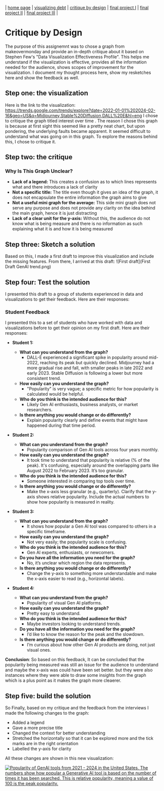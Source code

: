 | [home page](https://raslan2000.github.io/My-Portfolio/) | [visualizing debt](https://raslan2000.github.io/My-Portfolio/visualizing-government-debt) | [critique by design](https://raslan2000.github.io/My-Portfolio/critique-by-design) | [final project I](final-project-part-one) | [final project II](final-project-part-two) | [final project III](final-project-part-three) |
# Critique by Design
The purpose of this assignemnt was to chose a graph from makeovermonday and provide an in-depth critique about it based on Stephen Few's "Data Visualization Effectiveness Profile".  This helps me understand if the visualization is effective, provides all the information needed for the audience, shows scopes of improvement for the visualization. I document my thought process here, show my resketches here and show the feedback as well.
## Step one: the visualization

<script type="text/javascript" src="https://ssl.gstatic.com/trends_nrtr/3826_RC01/embed_loader.js"></script>
<script type="text/javascript">
    trends.embed.renderExploreWidget(
        "TIMESERIES", 
        {
            "comparisonItem": [
                {
                    "keyword": "Midjourney",
                    "geo": "US",
                    "time": "2022-01-01 2024-02-16"
                },
                {
                    "keyword": "Stable Diffusion",
                    "geo": "US",
                    "time": "2022-01-01 2024-02-16"
                },
                {
                    "keyword": "DALL E",
                    "geo": "US",
                    "time": "2022-01-01 2024-02-16"
                }
            ],
            "category": 0,
            "property": ""
        }, 
        {
            "exploreQuery": "date=2022-01-01%202024-02-16&geo=US&q=Midjourney,Stable%20Diffusion,DALL%20E&hl=eng",
            "guestPath": "https://trends.google.com:443/trends/embed/"
        }
    );
</script>
Here is the link to the visualization: https://trends.google.com/trends/explore?date=2022-01-01%202024-02-16&geo=US&q=Midjourney,Stable%20Diffusion,DALL%20E&hl=eng
I chose to critique the graph titled interest over time .
The reason I chose this graph is because at first sight this seemed like a pretty neat chart, but upon pondering, the underlying faults became apparent. It seemed difficult to understand what was going on in this graph. To explore the reasons behind this, I chose to critique it.


## Step two: the critique
### Why Is This Graph Unclear?
- **Lack of a legend:** This creates a confusion as to which lines represents what and there introduces a lack of clarity
- **Not a specific title:** The title even though it gives an idea of the graph, it does not encapsulate the entire information the graph aims to give
- **Not a useful mini graph for the average:** This side mini graph does not serve any purpose and does not provide any clarity on the idea behind the main graph, hence it is just distracting
- **Lack of a clear unit for the y-axis:** Without this, the audience do not know what is being measure and there is no information as such explaining what it is and how it is being measured

## Step three: Sketch a solution
Based on this, I made a first draft to improve this visualization and include the missing features. From there, I arrived at this draft:
![First draft](First Draft GenAI trend.png)


## Step four: Test the solution
I presented this draft to a group of students experienced in data and visualizations to get their feedback. Here are their responses:

### Student Feedback

I presented this to a set of students who have worked with data and visualizations before to get their opinion on my first draft. Here are their responses:

- **Student 1:**
    - **What can you understand from the graph?**
        - DALL-E experienced a significant spike in popularity around mid-2022, reaching its peak but quickly declined. Midjourney had a more gradual rise and fall, with smaller peaks in late 2022 and early 2023. Stable Diffusion is following a lower but more consistent trend.
    - **How easily can you understand the graph?**
        - "Popularity" is very vague; a specific metric for how popularity is calculated would be helpful.
    - **Who do you think is the intended audience for this?**
        - Likely Gen AI enthusiasts, business analysts, or market researchers.
    - **Is there anything you would change or do differently?**
        - Explain popularity clearly and define events that might have happened during that time period.

- **Student 2:**
    - **What can you understand from the graph?**
        - Popularity comparison of Gen AI tools across four years monthly.
    - **How easily can you understand the graph?**
        - It took time to understand that popularity is relative (% of the peak). It's confusing, especially around the overlapping parts like August 2022 to February 2023. It’s too granular.
    - **Who do you think is the intended audience for this?**
        - Someone interested in comparing top tools over time.
    - **Is there anything you would change or do differently?**
        - Make the x-axis less granular (e.g., quarterly). Clarify that the y-axis shows relative popularity. Include the actual numbers to show how popularity is measured in reality.

- **Student 3:**
    - **What can you understand from the graph?**
        - It shows how popular a Gen AI tool was compared to others in a specific timeframe.
    - **How easily can you understand the graph?**
        - Not very easily; the popularity scale is confusing.
    - **Who do you think is the intended audience for this?**
        - Gen AI experts, enthusiasts, or newcomers.
    - **Do you have all the information you need for the graph?**
        - No, it’s unclear which region the data represents.
    - **Is there anything you would change or do differently?**
        - Change the y-axis to something more understandable and make the x-axis easier to read (e.g., horizontal labels).

- **Student 4:**
    - **What can you understand from the graph?**
        - Popularity of visual Gen AI platforms.
    - **How easily can you understand the graph?**
        - Pretty easy to understand.
    - **Who do you think is the intended audience for this?**
        - Maybe investors looking to understand trends.
    - **Do you have all the information you need for the graph?**
        - I’d like to know the reason for the peak and the slowdown.
    - **Is there anything you would change or do differently?**
        - I’m curious about how other Gen AI products are doing, not just visual ones.

**Conclusion**:
So based on this feedback, It can be concluded that the popularity being measured was still an issue for the audience to understand and maybe the x-axis was could have been set better. but they were also instances where they were able to draw some insights from the graph which is a plus point as it makes the graph more cleaerer.

## Step five: build the solution

So Finally, based on my critique and the feedback from the interviews I made the following changes to the graph:
- Added a legend
- Gave a more precise title
- Changed the context for better understanding
- Stretched the horizontally so that it can be explored more and the tick marks are in the right orientation
- Labelled the y-axis for clarity

All these changes are shown in this new visualization:
<div class='tableauPlaceholder' id='viz1726683052024' style='position: relative'>
    <noscript>
        <a href='#'>
            <img alt='Popularity of GenAI tools from 2021 - 2024 in the United States. The numbers show how popular a Generative AI tool is based on the number of times it has been searched. This is relative popularity, meaning a value of 100 is the peak popularity.' 
                 src='https://public.tableau.com/static/images/Po/PopularityofGenAItoolsfrom2021-2024inUS/Sheet1/1_rss.png' 
                 style='border: none' />
        </a>
    </noscript>
    <object class='tableauViz' style='display:none;'>
        <param name='host_url' value='https%3A%2F%2Fpublic.tableau.com%2F' />
        <param name='embed_code_version' value='3' />
        <param name='site_root' value='' />
        <param name='name' value='PopularityofGenAItoolsfrom2021-2024inUS/Sheet1' />
        <param name='tabs' value='no' />
        <param name='toolbar' value='yes' />
        <param name='static_image' value='https://public.tableau.com/static/images/Po/PopularityofGenAItoolsfrom2021-2024inUS/Sheet1/1.png' />
        <param name='animate_transition' value='yes' />
        <param name='display_static_image' value='yes' />
        <param name='display_spinner' value='yes' />
        <param name='display_overlay' value='yes' />
        <param name='display_count' value='yes' />
        <param name='language' value='en-US' />
        <param name='filter' value='publish=yes' />
    </object>
</div>

<script type='text/javascript'>
    var divElement = document.getElementById('viz1726683052024');
    var vizElement = divElement.getElementsByTagName('object')[0];
    vizElement.style.width = '100%';
    vizElement.style.height = (divElement.offsetWidth * 0.75) + 'px';
    
    var scriptElement = document.createElement('script');
    scriptElement.src = 'https://public.tableau.com/javascripts/api/viz_v1.js';
    vizElement.parentNode.insertBefore(scriptElement, vizElement);
</script>
